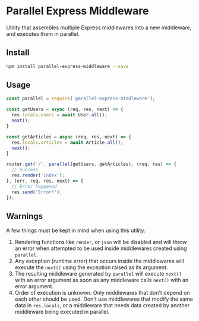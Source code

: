 # Parallel Express Middleware

Utility that assembles multiple Express middlewares into a new middleware, and executes them in parallel.

## Install

```bash
npm install parallel-express-middleware --save
```

## Usage

```javascript
const parallel = require('parallel-express-middleware');

const getUsers = async (req, res, next) => {
  res.locals.users = await User.all();
  next();
}

const getArticles = async (req, res, next) => {
  res.locals.articles = await Article.all();
  next();
}

router.get('/', parallel(getUsers, getArticles), (req, res) => {
  // Success
  res.render('index');
}, (err, req, res, next) => {
  // Error happened
  res.send('Error!');
});
```

## Warnings

A few things must be kept in mind when using this utility.

1. Rendering functions like `render`, or `json` will be disabled and will throw an error when attempted to be used inside middlewares created using `parallel`.
2. Any exception (runtime error) that occurs inside the middlewares will execute the `next()` using the exception raised as its argument.
3. The resulting middleware generated by `parallel` will execute `next()` with an error argument as soon as any middleware calls `next()` with an error argument.
4. Order of execution is unknown. Only middlewares that don't depend on each other should be used. Don't use middlewares that modify the same data in `res.locals`, or a middleware that needs data created by another middleware being executed in parallel.
